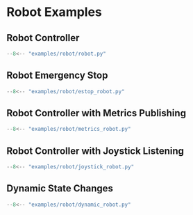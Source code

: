 # Robot Examples

## Robot Controller

```python title="examples/robot/robot.py" linenums="1"
--8<-- "examples/robot/robot.py"
```

## Robot Emergency Stop

```python title="examples/robot/estop_robot.py" linenums="1"
--8<-- "examples/robot/estop_robot.py"
```

## Robot Controller with Metrics Publishing

```python title="examples/robot/metrics_robot.py" linenums="1"
--8<-- "examples/robot/metrics_robot.py"
```

## Robot Controller with Joystick Listening

```python title="examples/robot/joystick_robot.py" linenums="1"
--8<-- "examples/robot/joystick_robot.py"
```

## Dynamic State Changes

```python title="examples/robot/dynamic_robot.py" linenums="1"
--8<-- "examples/robot/dynamic_robot.py"
```
